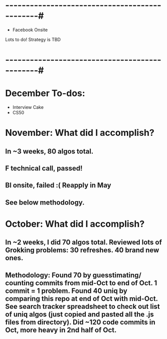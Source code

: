 

# ----------------------------------------------#

* Facebook Onsite 

Lots to do! Strategy is TBD 

# ----------------------------------------------#



# December To-dos: 
* Interview Cake 
* CS50 


# November: What did I accomplish?
## In ~3 weeks, 80 algos total. 
## F technical call, passed! 
## Bl onsite, failed :( Reapply in May 
## See below methodology.


# October: What did I accomplish?
## In ~2 weeks, I did 70 algos total. Reviewed lots of Grokking problems: 30 refreshes. 40 brand new ones. 

## Methodology: Found 70 by guesstimating/ counting commits from mid-Oct to end of Oct. 1 commit = 1 problem. Found 40 uniq by comparing this repo at end of Oct with mid-Oct. See search tracker spreadsheet to check out list of uniq algos (just copied and pasted all the .js files from directory). Did ~120 code commits in Oct, more heavy in 2nd half of Oct. 
